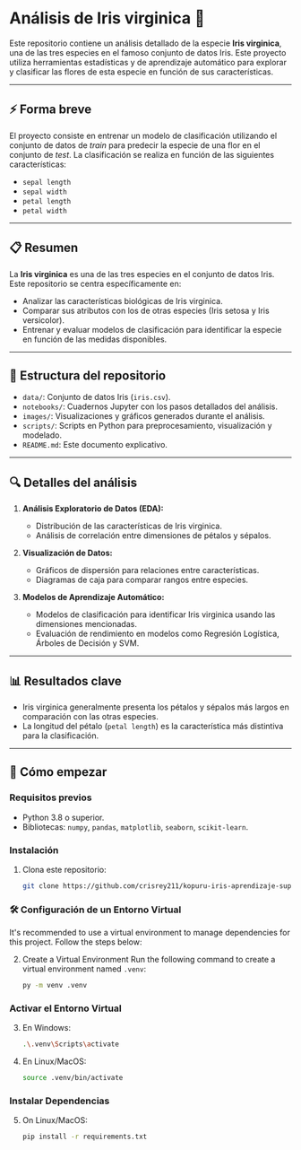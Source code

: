 # Análisis de Iris virginica 🌺

Este repositorio contiene un análisis detallado de la especie **Iris virginica**, una de las tres especies en el famoso conjunto de datos Iris. Este proyecto utiliza herramientas estadísticas y de aprendizaje automático para explorar y clasificar las flores de esta especie en función de sus características.

---

## ⚡ Forma breve

El proyecto consiste en entrenar un modelo de clasificación utilizando el conjunto de datos de *train* para predecir la especie de una flor en el conjunto de *test*. La clasificación se realiza en función de las siguientes características:  
- `sepal length`  
- `sepal width`  
- `petal length`  
- `petal width`  

---

## 📋 Resumen

La **Iris virginica** es una de las tres especies en el conjunto de datos Iris. Este repositorio se centra específicamente en:  
- Analizar las características biológicas de Iris virginica.  
- Comparar sus atributos con los de otras especies (Iris setosa y Iris versicolor).  
- Entrenar y evaluar modelos de clasificación para identificar la especie en función de las medidas disponibles.  

---

## 📂 Estructura del repositorio

- `data/`: Conjunto de datos Iris (`iris.csv`).  
- `notebooks/`: Cuadernos Jupyter con los pasos detallados del análisis.  
- `images/`: Visualizaciones y gráficos generados durante el análisis.  
- `scripts/`: Scripts en Python para preprocesamiento, visualización y modelado.  
- `README.md`: Este documento explicativo.  

---

## 🔍 Detalles del análisis

1. **Análisis Exploratorio de Datos (EDA):**  
   - Distribución de las características de Iris virginica.  
   - Análisis de correlación entre dimensiones de pétalos y sépalos.  

2. **Visualización de Datos:**  
   - Gráficos de dispersión para relaciones entre características.  
   - Diagramas de caja para comparar rangos entre especies.  

3. **Modelos de Aprendizaje Automático:**  
   - Modelos de clasificación para identificar Iris virginica usando las dimensiones mencionadas.  
   - Evaluación de rendimiento en modelos como Regresión Logística, Árboles de Decisión y SVM.  

---

## 📊 Resultados clave

- Iris virginica generalmente presenta los pétalos y sépalos más largos en comparación con las otras especies.  
- La longitud del pétalo (`petal length`) es la característica más distintiva para la clasificación.  

---

## 🚀 Cómo empezar

### Requisitos previos
- Python 3.8 o superior.  
- Bibliotecas: `numpy`, `pandas`, `matplotlib`, `seaborn`, `scikit-learn`.  

### Instalación
1. Clona este repositorio:  
   ```bash
   git clone https://github.com/crisrey211/kopuru-iris-aprendizaje-superviasdo.git
### 🛠️ Configuración de un Entorno Virtual

It's recommended to use a virtual environment to manage dependencies for this project. Follow the steps below:

2. Create a Virtual Environment
    Run the following command to create a virtual environment named `.venv`:
    ```bash
    py -m venv .venv
### Activar el Entorno Virtual

3. En Windows:
    ```bash
    .\.venv\Scripts\activate
4. En Linux/MacOS:
    ```bash
    source .venv/bin/activate
### Instalar Dependencias

5. On Linux/MacOS:
    ```bash
    pip install -r requirements.txt